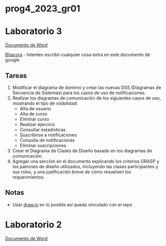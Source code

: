 # prog4_2023_gr01

# Laboratorio 3
[Documento de Word](https://finguy-my.sharepoint.com/:w:/g/personal/ivan_arriola_fing_edu_uy/Ecn1TH6Pto5Fmb4Fr6zuvQUBxczOiOnJPthI8oZ8k6BBZw?e=b6by8I)

[Bitacora](https://docs.google.com/document/d/17Sk7DooYJ5Yo2wJfr_cbxHFgTDBdcpOomfzJT_tBJqI/edit?hl=es) - Intenten escribir cualquier cosa extra en este documento de google

## Tareas

1. Modificar el diagrama de dominio y crear las nuevas DSS (Diagramas de Secuencia de Sistemas) para los casos de uso de notificaciones.
2. Realizar los diagramas de comunicación de los siguientes casos de uso, mostrando el tipo de visibilidad:
   - Alta de usuario
   - Alta de curso
   - Eliminar curso
   - Realizar ejercicio
   - Consultar estadísticas
   - Suscribirse a notificaciones
   - Consulta de notificaciones
   - Eliminar suscripciones
3. Crear el Diagrama de Clases de Diseño basado en los diagramas de comunicación.
4. Agregar una sección en el documento explicando los criterios GRASP y los patrones de diseño utilizados, incluyendo las clases participantes y sus roles, y una justificación breve de cómo resuelven los requerimientos.


## Notas
- Usar [draw.io](https://app.diagrams.net/) en lo posible así queda vinculado con el repo


# Laboratorio 2
[Documento de Word](https://onedrive.live.com/edit.aspx?resid=4E0A101CDC8F4A2F!189&ithint=file%2cdocx&authkey=!AKC4te03l7HlkPA)
